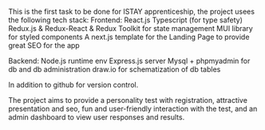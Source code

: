 This is the first task to be done for ISTAY apprenticeship, the project usees the following tech stack: 
Frontend: 
React.js
Typescript (for type safety)
Redux.js & Redux-React & Redux Toolkit for state management
MUI library for styled components
A next.js template for the Landing Page to provide great SEO for the app

Backend: 
Node.js runtime env
Express.js server
Mysql + phpmyadmin for db and db administration
draw.io for schematization of db tables

In addition to github for version control. 

The project aims to provide a personality test with registration, attractive presentation and seo, fun and user-friendly interaction with the test, and an admin dashboard to view user responses and results. 
